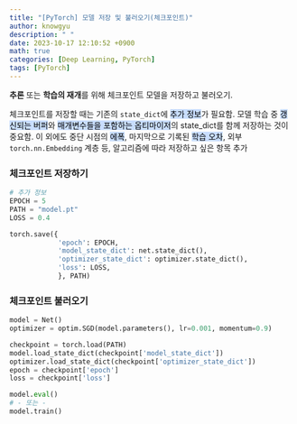 ```yaml
---
title: "[PyTorch] 모델 저장 및 불러오기(체크포인트)"
author: knowgyu
description: " "
date: 2023-10-17 12:10:52 +0900
math: true
categories: [Deep Learning, PyTorch]
tags: [PyTorch]
---
```


**추론** 또는 **학습의 재개**를 위해 체크포인트 모델을 저장하고 불러오기.<br>

체크포인트를 저장할 때는 기존의 `state_dict`에 <mark style="background: #ADCCFFA6;">추가 정보</mark>가 필요함. 모델 학습 중 <mark style="background: #ADCCFFA6;">갱신되는 버퍼</mark>와 <mark style="background: #ADCCFFA6;">매개변수들을 포함하는 옵티마이저</mark>의 state_dict를 함께 저장하는 것이 중요함. 이 외에도 중단 시점의 <mark style="background: #ADCCFFA6;">에폭</mark>, 마지막으로 기록된 <mark style="background: #ADCCFFA6;">학습 오차</mark>, 외부 `torch.nn.Embedding` 계층 등, 알고리즘에 따라 저장하고 싶은 항목 추가

### 체크포인트 저장하기
```python
# 추가 정보
EPOCH = 5
PATH = "model.pt"
LOSS = 0.4

torch.save({
            'epoch': EPOCH,
            'model_state_dict': net.state_dict(),
            'optimizer_state_dict': optimizer.state_dict(),
            'loss': LOSS,
            }, PATH)
```

### 체크포인트 불러오기
```python
model = Net()
optimizer = optim.SGD(model.parameters(), lr=0.001, momentum=0.9)

checkpoint = torch.load(PATH)
model.load_state_dict(checkpoint['model_state_dict'])
optimizer.load_state_dict(checkpoint['optimizer_state_dict'])
epoch = checkpoint['epoch']
loss = checkpoint['loss']

model.eval()
# - 또는 -
model.train()
```
